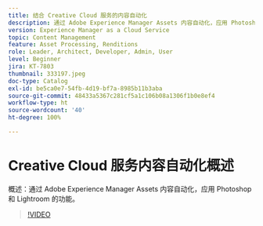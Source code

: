 ```yaml
---
title: 结合 Creative Cloud 服务的内容自动化
description: 通过 Adobe Experience Manager Assets 内容自动化，应用 Photoshop 和 Lightroom 的功能。
version: Experience Manager as a Cloud Service
topic: Content Management
feature: Asset Processing, Renditions
role: Leader, Architect, Developer, Admin, User
level: Beginner
jira: KT-7803
thumbnail: 333197.jpeg
doc-type: Catalog
exl-id: be5ca0e7-54fb-4d19-bf7a-8985b11b3aba
source-git-commit: 48433a5367c281cf5a1c106b08a1306f1b0e8ef4
workflow-type: ht
source-wordcount: '40'
ht-degree: 100%

---
```


# Creative Cloud 服务内容自动化概述

概述：通过 Adobe Experience Manager Assets 内容自动化，应用 Photoshop 和 Lightroom 的功能。

>[!VIDEO](https://video.tv.adobe.com/v/3416627?quality=12&learn=on&captions=chi_hans)
